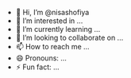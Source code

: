 - 👋 Hi, I’m @nisashofiya
- 👀 I’m interested in ...
- 🌱 I’m currently learning ...
- 💞️ I’m looking to collaborate on ...
- 📫 How to reach me ...
- 😄 Pronouns: ...
- ⚡ Fun fact: ...

<!---
nisashofiya/nisashofiya is a ✨ special ✨ repository because its `README.md` (this file) appears on your GitHub profile.
You can click the Preview link to take a look at your changes.
--->
